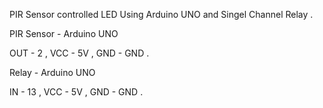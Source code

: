 PIR Sensor controlled LED Using Arduino UNO and Singel Channel Relay .

PIR Sensor - Arduino UNO 
 
   OUT     -    2 ,
   VCC     -    5V ,
   GND     -    GND .
  
 
 
 Relay     - Arduino UNO 
  
  IN       -   13 ,
  VCC	     -   5V ,
  GND      -   GND .

